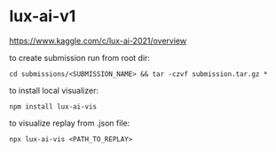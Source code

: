 # lux-ai-v1
https://www.kaggle.com/c/lux-ai-2021/overview

to create submission run from root dir:

```cd submissions/<SUBMISSION_NAME> && tar -czvf submission.tar.gz *```

to install local visualizer:

```npm install lux-ai-vis```

to visualize replay from .json file:

```npx lux-ai-vis <PATH_TO_REPLAY>```